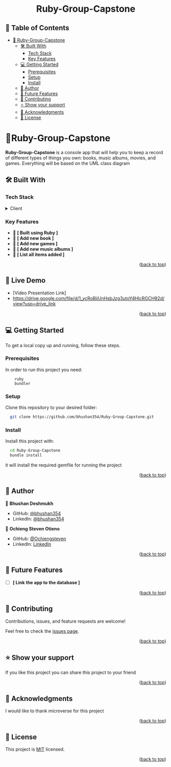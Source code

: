
<div align="center">

  <h1><b>Ruby-Group-Capstone</b></h1>

</div>

<!-- TABLE OF CONTENTS -->

## 📗 Table of Contents

- [📖 Ruby-Group-Capstone ](#-Ruby-Group-Capstone-)
  - [🛠 Built With ](#-built-with-)
    - [Tech Stack ](#tech-stack-)
    - [Key Features ](#key-features-)
  - [💻 Getting Started ](#-getting-started-)
    - [Prerequisites](#prerequisites)
    - [Setup](#setup)
    - [Install](#install)
  - [👥 Author ](#-author-)
  - [🔭 Future Features ](#-future-features-)
  - [🤝 Contributing ](#-contributing-)
  - [⭐️ Show your support ](#️-show-your-support-)
  - [🙏 Acknowledgments ](#-acknowledgments-)
  - [📝 License ](#-license-)

<!-- PROJECT DESCRIPTION -->

# 📖Ruby-Group-Capstone <a name="about-project"></a>

**Ruby-Group-Capstone** is a console app that will help you to keep a record of different types of things you own: books, music albums, movies, and games. Everything will be based on the UML class diagram

## 🛠 Built With <a name="built-with"></a>

### Tech Stack <a name="tech-stack"></a>

<details>
  <summary>Client</summary>
    <li><a href="https://www.ruby-lang.org/en/">Ruby</a></li>
</details>

<!-- Features -->

### Key Features <a name="key-features"></a>

- 🔰 **[ Built using Ruby ]**
- 🔰 **[ Add new book ]**
- 🔰 **[ Add new games ]**
- 🔰 **[ Add new music albums ]**
- 🔰 **[ List all items added ]**

<p align="right">(<a href="#readme-top">back to top</a>)</p>


## 🚀 Live Demo <a name="live-demo"></a>

- [Video Presentation Link]
- https://drive.google.com/file/d/1_ycRoBiiUnHsbJzg3utoY4HIcRGCH92d/view?usp=drive_link

<p align="right">(<a href="#readme-top">back to top</a>)</p>

## 💻 Getting Started <a name="getting-started"></a>

To get a local copy up and running, follow these steps.

### Prerequisites

In order to run this project you need:

```
    ruby
    bundler
```

### Setup

Clone this repository to your desired folder:

```bash
  git clone https://github.com/bhushan354/Ruby-Group-Capstone.git
```

### Install

Install this project with:

```bash
  cd Ruby-Group-Capstone
  bundle install
```

it will install the required gemfile for running the project

<!-- ### Usage -->

<p align="right">(<a href="#readme-top">back to top</a>)</p>

<!-- AUTHORS -->

## 👥 Author <a name="author"></a>

👤 **Bhushan Deshmukh**

- GitHub: [@bhushan354](https://github.com/bhushan354)
- LinkedIn: [@bhushan354](https://www.linkedin.com/in/bhushan-deshmukh-5777851b1/)

👤 **Ochieng Steven Otieno**

- GitHub: [@Ochiengsteven](https://github.com/Ochiengsteven)
- LinkedIn: [LinkedIn](https://www.linkedin.com/in/steven-ochieng-a43125179/)

<p align="right">(<a href="#readme-top">back to top</a>)</p>

<!-- FUTURE FEATURES -->

## 🔭 Future Features <a name="future-features"></a>

- [ ] **[ Link the app to the database ]**

<p align="right">(<a href="#readme-top">back to top</a>)</p>

<!-- CONTRIBUTING -->

## 🤝 Contributing <a name="contributing"></a>

Contributions, issues, and feature requests are welcome!

Feel free to check the [issues page](https://github.com/Chimoneg27/School-Library/issues).

<p align="right">(<a href="#readme-top">back to top</a>)</p>

<!-- SUPPORT -->

## ⭐️ Show your support <a name="support"></a>

If you like this project you can share this project to your friend

<p align="right">(<a href="#readme-top">back to top</a>)</p>

<!-- ACKNOWLEDGEMENTS -->

## 🙏 Acknowledgments <a name="acknowledgements"></a>

I would like to thank microverse for this project

<p align="right">(<a href="#readme-top">back to top</a>)</p>

<!-- LICENSE -->

## 📝 License <a name="license"></a>

This project is [MIT](./LICENSE) licensed.

<p align="right">(<a href="#readme-top">back to top</a>)</p>
